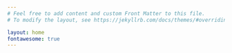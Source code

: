 ```yaml
---
# Feel free to add content and custom Front Matter to this file.
# To modify the layout, see https://jekyllrb.com/docs/themes/#overriding-theme-defaults

layout: home
fontawesome: true
---
```

